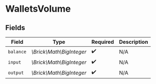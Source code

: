 # WalletsVolume


## Fields

| Field                    | Type                     | Required                 | Description              |
| ------------------------ | ------------------------ | ------------------------ | ------------------------ |
| `balance`                | *\Brick\Math\BigInteger* | :heavy_check_mark:       | N/A                      |
| `input`                  | *\Brick\Math\BigInteger* | :heavy_check_mark:       | N/A                      |
| `output`                 | *\Brick\Math\BigInteger* | :heavy_check_mark:       | N/A                      |